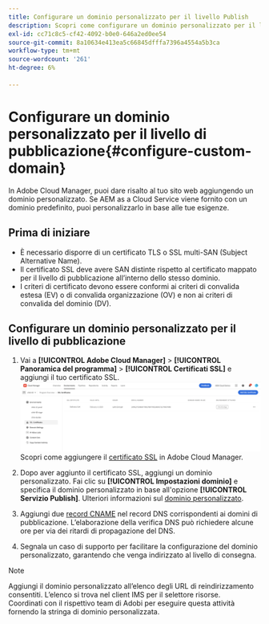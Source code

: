 ```yaml
---
title: Configurare un dominio personalizzato per il livello Publish
description: Scopri come configurare un dominio personalizzato per il livello di pubblicazione in Adobe Cloud Manager.
exl-id: cc71c8c5-cf42-4092-b0e0-646a2ed0ee54
source-git-commit: 8a10634e413ea5c66845dfffa7396a4554a5b3ca
workflow-type: tm+mt
source-wordcount: '261'
ht-degree: 6%

---
```


# Configurare un dominio personalizzato per il livello di pubblicazione{#configure-custom-domain}

In Adobe Cloud Manager, puoi dare risalto al tuo sito web aggiungendo un dominio personalizzato. Se AEM as a Cloud Service viene fornito con un dominio predefinito, puoi personalizzarlo in base alle tue esigenze.

## Prima di iniziare

* È necessario disporre di un certificato TLS o SSL multi-SAN (Subject Alternative Name).
* Il certificato SSL deve avere SAN distinte rispetto al certificato mappato per il livello di pubblicazione all’interno dello stesso dominio.
* I criteri di certificato devono essere conformi ai criteri di convalida estesa (EV) o di convalida organizzazione (OV) e non ai criteri di convalida del dominio (DV).


## Configurare un dominio personalizzato per il livello di pubblicazione

1. Vai a **[!UICONTROL Adobe Cloud Manager]** > **[!UICONTROL Panoramica del programma]** > **[!UICONTROL Certificati SSL]** e aggiungi il tuo certificato SSL.
   ![immagine](/help/assets/assets/ssl-certificate.png)
Scopri come aggiungere il [certificato SSL](/help/implementing/cloud-manager/managing-ssl-certifications/add-ssl-certificate.md) in Adobe Cloud Manager.

1. Dopo aver aggiunto il certificato SSL, aggiungi un dominio personalizzato. Fai clic su **[!UICONTROL Impostazioni dominio]** e specifica il dominio personalizzato in base all&#39;opzione **[!UICONTROL Servizio Publish]**.
Ulteriori informazioni sul [dominio personalizzato](/help/implementing/cloud-manager/custom-domain-names/add-custom-domain-name.md).

1. Aggiungi due [record CNAME](/help/implementing/cloud-manager/custom-domain-names/add-custom-domain-name.md) nel record DNS corrispondenti ai domini di pubblicazione.
L’elaborazione della verifica DNS può richiedere alcune ore per via dei ritardi di propagazione del DNS.

1. Segnala un caso di supporto per facilitare la configurazione del dominio personalizzato, garantendo che venga indirizzato al livello di consegna.

>[!NOTE]
>
>Aggiungi il dominio personalizzato all’elenco degli URL di reindirizzamento consentiti. L’elenco si trova nel client IMS per il selettore risorse.<br>Coordinati con il rispettivo team di Adobi per eseguire questa attività fornendo la stringa di dominio personalizzata.
